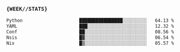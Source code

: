 ### `{WEEK//STATS}` 
<!--START_SECTION:waka-->

```txt
Python                     ████████████████░░░░░░░░░   64.13 %
YAML                       ███░░░░░░░░░░░░░░░░░░░░░░   12.32 %
Conf                       ██░░░░░░░░░░░░░░░░░░░░░░░   08.56 %
Nsis                       █▓░░░░░░░░░░░░░░░░░░░░░░░   06.54 %
Nix                        █▒░░░░░░░░░░░░░░░░░░░░░░░   05.57 %
```

<!--END_SECTION:waka-->
